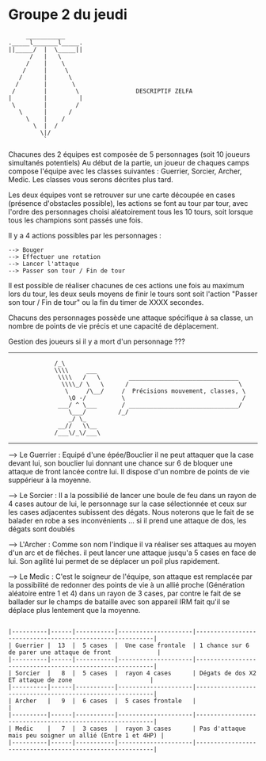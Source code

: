 # Groupe 2 du jeudi



```
     ___________
._____l_______l_____.
||_____/  |  \_____||
      /   |   \
     /    |    \
    /     |     \
   /      |      \
  /       |       \
 /        |        \                DESCRIPTIF ZELFA
|         |         |
 \        |        /
   \      |      /
     \    |    /
       \  |  /
         \|/
          `    

```

Chacunes des 2 équipes est composée de 5 personnages (soit 10 joueurs simultanés potentiels)
Au début de la partie, un joueur de chaques camps compose l'équipe avec les classes suivantes :
Guerrier, Sorcier, Archer, Medic.
Les classes vous serons décrites plus tard.

Les deux équipes vont se retrouver sur une carte découpée en cases (présence d'obstacles possible),
les actions se font au tour par tour, avec l'ordre des personnages choisi aléatoirement tous les 10 tours,
soit lorsque tous les champions sont passés une fois.

Il y a 4 actions possibles par les personnages :

    --> Bouger
    --> Effectuer une rotation
    --> Lancer l'attaque
    --> Passer son tour / Fin de tour

Il est possible de réaliser chacunes de ces actions une fois au maximum lors du tour, les deux seuls moyens de finir
le tours sont soit l'action "Passer son tour / Fin de tour" ou la fin du timer de XXXX secondes.

Chacuns des personnages possède une attaque spécifique à sa classe, un nombre de points de vie précis et une capacité
de déplacement. 

Gestion des joueurs si il y a mort d'un personnage ???

----------------------------------------------------------------------------------------------------------------------
    
                 /_\
                 \\\\     ___
                  \\\\   /   \        _______________________________
                   \\\\_/ \   \      /                               \
                    \     /\__/     /  Précisions mouvement, classes, \
                     \O -/          \                                 /
                  ___/ ^ \___       / _______________________________/
                     \___/         /_/
                     _/ \_
                  __//   \\__
                 /___\/_\/___\

----------------------------------------------------------------------------------------------------------------------


--> Le Guerrier : Equipé d'une épée/Bouclier il ne peut attaquer que la case devant lui, son bouclier
    lui donnant une chance sur 6 de bloquer une attaque de front lancée contre lui. Il dispose d'un nombre de 
    points de vie suppérieur à la moyenne.

--> Le Sorcier : Il a la possibilié de lancer une boule de feu dans un rayon de 4 cases autour de lui, 
    le personnage sur la case sélectionnée et ceux sur les cases adjacentes subissent des dégats. Nous noterons
    que le fait de se balader en robe a ses inconvénients ... si il prend une attaque de dos, les dégats sont doublés

--> L'Archer : Comme son nom l'indique il va réaliser ses attaques au moyen d'un arc et de flêches. il peut lancer une 
    attaque jusqu'a 5 cases en face de lui. Son agilité lui permet de se déplacer un poil plus rapidement.

--> Le Medic : C'est le soigneur de l'équipe, son attaque est remplacée par la possibilité de redonner des points de vie
    à un allié proche (Génération aléatoire entre 1 et 4) dans un rayon de 3 cases, par contre le fait de se ballader 
    sur le champs de bataille avec son appareil IRM fait qu'il se déplace plus lentement que la moyenne.



```

|----------|------|-----------|---------------------|----------------------------------------------------------|
| Guerrier |  13  |  5 cases  |  Une case frontale  | 1 chance sur 6 de parer une attaque de front             |
|----------|------|-----------|---------------------|----------------------------------------------------------|
| Sorcier  |   8  |  5 cases  |  rayon 4 cases      | Dégats de dos X2 ET attaque de zone                      |
|----------|------|-----------|---------------------|----------------------------------------------------------|
| Archer   |   9  |  6 cases  |  5 cases frontale   |                                                          |
|----------|------|-----------|---------------------|----------------------------------------------------------|
| Medic    |   7  |  3 cases  |  rayon 3 cases      | Pas d'attaque mais peu soigner un allié (Entre 1 et 4HP) |
|----------|------|-----------|---------------------|----------------------------------------------------------|
    

```
